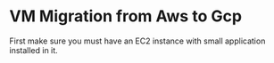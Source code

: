 # VM Migration from Aws to Gcp

First make sure you must have an EC2 instance with small application installed in it.

